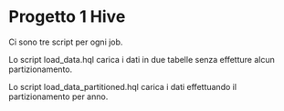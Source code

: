 # Progetto 1 Hive

Ci sono tre script per ogni job.

Lo script load_data.hql carica i dati in due tabelle senza effetture alcun partizionamento.

Lo script load_data_partitioned.hql carica i dati effettuando il partizionamento per anno.


